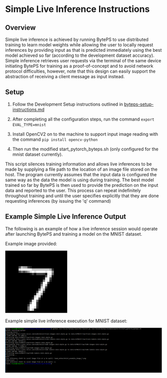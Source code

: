 # Simple Live Inference Instructions

## Overview

Simple live inference is achieved by running BytePS to use distributed training to learn model weights while allowing the user to locally request inferences by providing input as that is predicted immediately using the best model achieved so far (according to the development dataset accuracy).  Simple inference retrieves user requests via the terminal of the same device initiating BytePS for training as a proof-of-concept and to avoid network protocol difficulties, however, note that this design can easily support the abstraction of receiving a client message as input instead.

## Setup

1. Follow the Development Setup instructions outlined in [byteps-setup-instructions.md](https://github.com/liangw6/byteps/blob/master/team_notes/byteps-setup-instructions.md)

2. After completing all the configuration steps, run the command ``` export EVAL_TYPE=mnist ```

3. Install OpenCV2 on to the machine to support input image reading with the command ``` pip install opencv-python ```

4. Then run the modified start_pytorch_byteps.sh (only configured for the mnist dataset currently).

This script silences training information and allows live inferences to be made by supplying a file path to the location of an image file stored on the host.  The program currently assumes that the input data is configured the same way as the data the model is using during training.  The best model trained so far by BytePS is then used to provide the prediction on the input data and reported to the user.  This process can repeat indefinitely throughout training and until the user specifies explicitly that they are done requesting inferences (by issuing the 'q' command)

## Example Simple Live Inference Output

The following is an example of how a live inference session would operate after launching BytePS and training a model on the MNIST dataset.

Example image provided:
    
<img src="mnist_example_image_7.png" width="200" height="200" />

Example simple live inference execution for MNIST dataset:

<img src="example_simple_live_inference_execution.PNG" />




